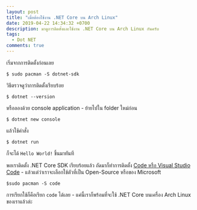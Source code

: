 ```yaml
---
layout: post
title: "เมื่อต้องใช้งาน .NET Core บน Arch Linux"
date: 2019-04-22 14:34:32 +0700
description: มาดูการติดตั้งและใช้งาน .NET Core บน Arch Linux กันครับ
tags:
  - Dot NET
comments: true
---
```

เริ่มจากการติดตั้งก่อนเลย

`$ sudo pacman -S dotnet-sdk`

วิธีตรวจดูว่าการติดตั้งเรียบร้อย

`$ dotnet --version`

หรือลองด้วย console application - ย้ายไปใน folder ใหม่ก่อน

`$ dotnet new console`

แล้วใช้คำสั่ง

`$ dotnet run`

ก็จะได้ `Hello World!` ขึ้นมาทันที

พอเราติดตั้ง .NET Core SDK เรียบร้อยแล้ว ถัดมาก็ทำการติดตั้ง [Code หรือ Visual Studio Code](https://wiki.archlinux.org/index.php/Visual_Studio_Code) - แล้วแต่ว่าเราจะเลือกใช้ตัวที่เป็น Open-Source หรือของ Microsoft

`$sudo pacman -S code`

การเรียกใช้ก็คือเรียก `code` ได้เลย - แค่นี้เราก็พร้อมที่จะใช้ .NET Core บนเครื่อง Arch Linux ของเราแล้วล่ะ
